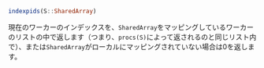 ```julia
indexpids(S::SharedArray)
```

現在のワーカーのインデックスを、`SharedArray`をマッピングしているワーカーのリストの中で返します（つまり、`procs(S)`によって返されるのと同じリスト内で）、または`SharedArray`がローカルにマッピングされていない場合は0を返します。
